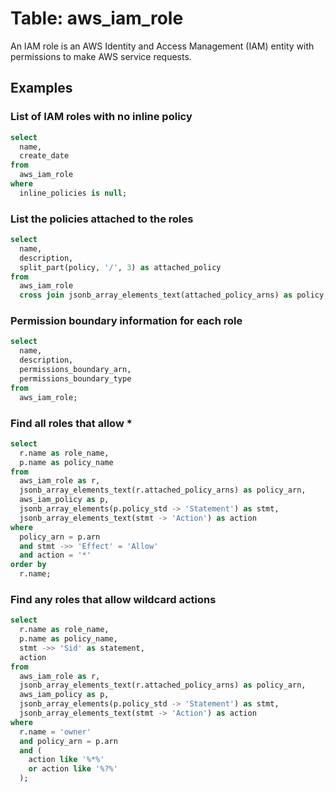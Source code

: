# Table: aws_iam_role

An IAM role is an AWS Identity and Access Management (IAM) entity with permissions to make AWS service requests.

## Examples

### List of IAM roles with no inline policy

```sql
select
  name,
  create_date
from
  aws_iam_role
where
  inline_policies is null;
```


### List the policies attached to the roles

```sql
select
  name,
  description,
  split_part(policy, '/', 3) as attached_policy
from
  aws_iam_role
  cross join jsonb_array_elements_text(attached_policy_arns) as policy;
```


### Permission boundary information for each role

```sql
select
  name,
  description,
  permissions_boundary_arn,
  permissions_boundary_type
from
  aws_iam_role;
```

### Find all roles that allow *
```sql
select
  r.name as role_name,
  p.name as policy_name
from
  aws_iam_role as r,
  jsonb_array_elements_text(r.attached_policy_arns) as policy_arn,
  aws_iam_policy as p,
  jsonb_array_elements(p.policy_std -> 'Statement') as stmt,
  jsonb_array_elements_text(stmt -> 'Action') as action
where
  policy_arn = p.arn
  and stmt ->> 'Effect' = 'Allow'
  and action = '*'
order by
  r.name;
```

### Find any roles that allow wildcard actions 
```sql
select
  r.name as role_name,
  p.name as policy_name,
  stmt ->> 'Sid' as statement,
  action
from
  aws_iam_role as r,
  jsonb_array_elements_text(r.attached_policy_arns) as policy_arn,
  aws_iam_policy as p,
  jsonb_array_elements(p.policy_std -> 'Statement') as stmt,
  jsonb_array_elements_text(stmt -> 'Action') as action
where
  r.name = 'owner'
  and policy_arn = p.arn
  and (
    action like '%*%'
    or action like '%?%'
  );
```